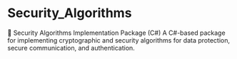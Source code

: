 # Security_Algorithms
🔐 Security Algorithms Implementation Package (C#) A C#-based package for implementing cryptographic and security algorithms for data protection, secure communication, and authentication.
